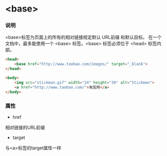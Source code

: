 # &lt;base&gt;

### 说明
&lt;base&gt;标签为页面上的所有的相对链接规定默认 URL前缀 和默认目标。
在一个文档中，最多能使用一个 &lt;base&gt; 标签。&lt;base&gt; 标签必须位于 &lt;head&gt; 标签内部。
```html
<head>
    <base href="http://www.taobao.com/images/" target="_blank">
</head>

<body>
    <img src="stickman.gif" width="24" height="39" alt="Stickman">
    <a href="http://www.taobao.com/">淘宝网</a>
</body>
```



### 属性
- href

相对链接的URL前缀

- target

与&lt;a&gt;标签的target属性一样

